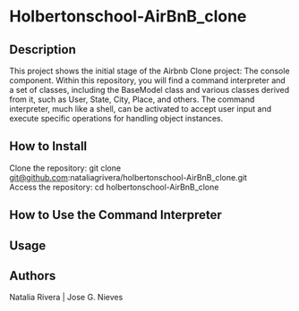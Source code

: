 # Holbertonschool-AirBnB_clone

## Description

This project shows the initial stage of the Airbnb Clone project: The console component. Within this repository, you will find a command interpreter and a set of classes, including the BaseModel class and various classes derived from it, such as User, State, City, Place, and others. The command interpreter, much like a shell, can be activated to accept user input and execute specific operations for handling object instances.

## How to Install

Clone the repository: git clone git@github.com:nataliagrivera/holbertonschool-AirBnB_clone.git   
Access the repository: cd holbertonschool-AirBnB_clone

## How to Use the Command Interpreter

## Usage

## Authors
Natalia Rivera | Jose G. Nieves
